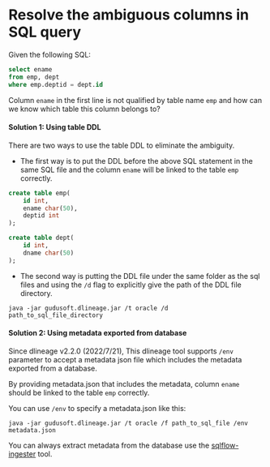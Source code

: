 # Resolve the ambiguous columns in SQL query

Given the following SQL:

```sql
select ename
from emp, dept
where emp.deptid = dept.id
```

Column `ename` in the first line is not qualified by table name `emp` and how can we know which table this column belongs to?

#### Solution 1:  Using table DDL

There are two ways to use the table DDL to eliminate the ambiguity.

* The first way is to put the DDL before the above SQL statement in the same SQL file and the column `ename` will be linked to the table `emp` correctly.

```sql
create table emp(
	id int,
	ename char(50),
	deptid int
);

create table dept(
	id int,
	dname char(50)
);
```

* The second way is putting the DDL file under the same folder as the sql files and using the `/d` flag to explicitly give the path of the DDL file directory.

```
java -jar gudusoft.dlineage.jar /t oracle /d path_to_sql_file_directory
```

#### Solution 2: Using metadata exported from database

Since dlineage v2.2.0 (2022/7/21), This dlineage tool supports `/env` parameter to accept a metadata json file which includes the metadata exported from a database.

By providing metadata.json that includes the metadata, column `ename` should be linked to the table `emp` correctly.

You can use `/env` to specify a metadata.json like this:

```
java -jar gudusoft.dlineage.jar /t oracle /f path_to_sql_file /env metadata.json
```

You can always extract metadata from the database use the [sqlflow-ingester](https://github.com/sqlparser/sqlflow\_public/releases) tool.
